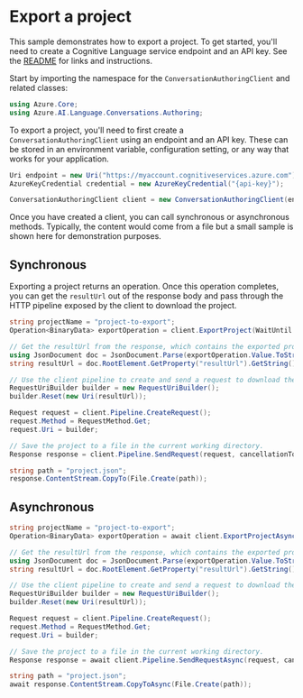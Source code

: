 # Export a project

This sample demonstrates how to export a project. To get started, you'll need to create a Cognitive Language service endpoint and an API key. See the [README](https://github.com/Azure/azure-sdk-for-net/blob/main/sdk/cognitivelanguage/Azure.AI.Language.Conversations/README.md) for links and instructions.

Start by importing the namespace for the `ConversationAuthoringClient` and related classes:

```C# Snippet:ConversationAuthoringClient_Namespaces
using Azure.Core;
using Azure.AI.Language.Conversations.Authoring;
```

To export a project, you'll need to first create a `ConversationAuthoringClient` using an endpoint and an API key. These can be stored in an environment variable, configuration setting, or any way that works for your application.

```C# Snippet:ConversationAuthoringClient_Create
Uri endpoint = new Uri("https://myaccount.cognitiveservices.azure.com");
AzureKeyCredential credential = new AzureKeyCredential("{api-key}");

ConversationAuthoringClient client = new ConversationAuthoringClient(endpoint, credential);
```

Once you have created a client, you can call synchronous or asynchronous methods. Typically, the content would come from a file but a small sample is shown here for demonstration purposes.

## Synchronous

Exporting a project returns an operation. Once this operation completes, you can get the `resultUrl` out of the response body and pass through the HTTP pipeline exposed by the client to download the project.

```C# Snippet:ConversationAuthoringClient_ExportProject
string projectName = "project-to-export";
Operation<BinaryData> exportOperation = client.ExportProject(WaitUntil.Completed, projectName);

// Get the resultUrl from the response, which contains the exported project.
using JsonDocument doc = JsonDocument.Parse(exportOperation.Value.ToStream());
string resultUrl = doc.RootElement.GetProperty("resultUrl").GetString();

// Use the client pipeline to create and send a request to download the raw URL.
RequestUriBuilder builder = new RequestUriBuilder();
builder.Reset(new Uri(resultUrl));

Request request = client.Pipeline.CreateRequest();
request.Method = RequestMethod.Get;
request.Uri = builder;

// Save the project to a file in the current working directory.
Response response = client.Pipeline.SendRequest(request, cancellationToken: default);

string path = "project.json";
response.ContentStream.CopyTo(File.Create(path));
```

## Asynchronous

```C# Snippet:ConversationAuthoringClient_ExportProjectAsync
string projectName = "project-to-export";
Operation<BinaryData> exportOperation = await client.ExportProjectAsync(WaitUntil.Completed, projectName);

// Get the resultUrl from the response, which contains the exported project.
using JsonDocument doc = JsonDocument.Parse(exportOperation.Value.ToStream());
string resultUrl = doc.RootElement.GetProperty("resultUrl").GetString();

// Use the client pipeline to create and send a request to download the raw URL.
RequestUriBuilder builder = new RequestUriBuilder();
builder.Reset(new Uri(resultUrl));

Request request = client.Pipeline.CreateRequest();
request.Method = RequestMethod.Get;
request.Uri = builder;

// Save the project to a file in the current working directory.
Response response = await client.Pipeline.SendRequestAsync(request, cancellationToken: default);

string path = "project.json";
await response.ContentStream.CopyToAsync(File.Create(path));
```